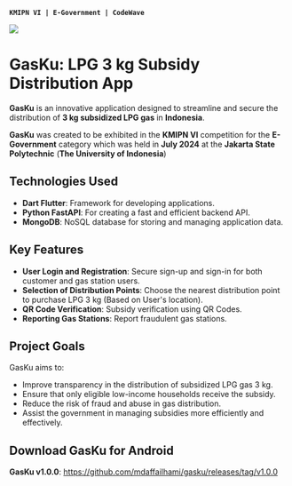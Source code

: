 **```KMIPN VI | E-Government | CodeWave```**

![](https://user-images.githubusercontent.com/73097560/115834477-dbab4500-a447-11eb-908a-139a6edaec5c.gif)

# GasKu: LPG 3 kg Subsidy Distribution App

**GasKu** is an innovative application designed to streamline and secure the distribution of **3 kg subsidized LPG gas** in **Indonesia**.

**GasKu** was created to be exhibited in the **KMIPN VI** competition for the **E-Government** category which was held in **July 2024** at the **Jakarta State Polytechnic** (**The University of Indonesia**)

## Technologies Used

- **Dart Flutter**: Framework for developing applications.
- **Python FastAPI**: For creating a fast and efficient backend API.
- **MongoDB**: NoSQL database for storing and managing application data.

## Key Features

- **User Login and Registration**: Secure sign-up and sign-in for both customer and gas station users.
- **Selection of Distribution Points**: Choose the nearest distribution point to purchase LPG 3 kg (Based on User's location).
- **QR Code Verification**: Subsidy verification using QR Codes.
- **Reporting Gas Stations**: Report fraudulent gas stations.

## Project Goals

GasKu aims to:
- Improve transparency in the distribution of subsidized LPG gas 3 kg.
- Ensure that only eligible low-income households receive the subsidy.
- Reduce the risk of fraud and abuse in gas distribution.
- Assist the government in managing subsidies more efficiently and effectively.

## Download GasKu for Android

**GasKu v1.0.0**: https://github.com/mdaffailhami/gasku/releases/tag/v1.0.0

